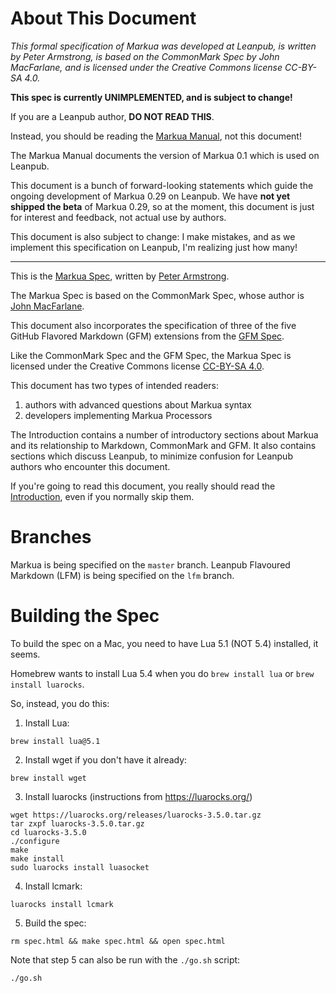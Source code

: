 # About This Document

*This formal specification of Markua was developed at Leanpub,
is written by Peter Armstrong,
is based on the CommonMark Spec by John MacFarlane,
and is licensed under the Creative Commons license CC-BY-SA 4.0.*

**This spec is currently UNIMPLEMENTED, and is subject to change!**

If you are a Leanpub author, **DO NOT READ THIS**.

Instead, you should be reading the [Markua Manual](https://leanpub.com/markua/read),
not this document!

The Markua Manual documents the version of Markua 0.1 which is used on Leanpub.

This document is a bunch of forward-looking statements which guide the ongoing
development of Markua 0.29 on Leanpub. We have **not yet shipped the beta** of
Markua 0.29, so at the moment, this document is just for interest and feedback,
not actual use by authors.

This document is also subject to change: I make mistakes, and as we implement
this specification on Leanpub, I'm realizing just how many!

* * *

This is the [Markua Spec](http://markua.com`), written by
[Peter Armstrong](https://twitter.com/peterarmstrong).

The Markua Spec is based on the CommonMark Spec, whose author is
[John MacFarlane](https://johnmacfarlane.net/).

This document also incorporates the specification of three of the five GitHub
Flavored Markdown (GFM) extensions from the [GFM
Spec](https://github.github.com/gfm/).

Like the CommonMark Spec and the GFM Spec, the Markua Spec is licensed under
the Creative Commons license
[CC-BY-SA 4.0](http://creativecommons.org/licenses/by-sa/4.0/).

This document has two types of intended readers:

1. authors with advanced questions about Markua syntax
2. developers implementing Markua Processors

The Introduction contains a number of introductory sections about Markua and
its relationship to Markdown, CommonMark and GFM. It also contains sections
which discuss Leanpub, to minimize confusion for Leanpub authors who encounter
this document.

If you're going to read this document, you really should read the
[Introduction](http://markua.com/#introduction),
even if you normally skip them.

# Branches

Markua is being specified on the `master` branch.
Leanpub Flavoured Markdown (LFM) is being specified on the `lfm` branch.

# Building the Spec

To build the spec on a Mac, you need to have Lua 5.1 (NOT 5.4) installed, it seems.

Homebrew wants to install Lua 5.4 when you do `brew install lua` or `brew install luarocks`.

So, instead, you do this:

1. Install Lua:

```
brew install lua@5.1
```

2. Install wget if you don't have it already:

```
brew install wget
```

3. Install luarocks (instructions from https://luarocks.org/)

```
wget https://luarocks.org/releases/luarocks-3.5.0.tar.gz
tar zxpf luarocks-3.5.0.tar.gz
cd luarocks-3.5.0
./configure
make
make install
sudo luarocks install luasocket
```

4. Install lcmark:

```
luarocks install lcmark
```

5. Build the spec:

```
rm spec.html && make spec.html && open spec.html
```

Note that step 5 can also be run with the `./go.sh` script:

```
./go.sh
```
